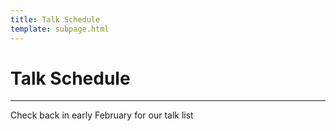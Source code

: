```yaml
---
title: Talk Schedule
template: subpage.html
---
```


# Talk Schedule
---

Check back in early February for our talk list